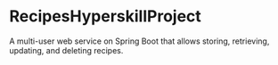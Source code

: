 # RecipesHyperskillProject
A multi-user web service on Spring Boot that allows storing, retrieving, updating, and deleting recipes.
